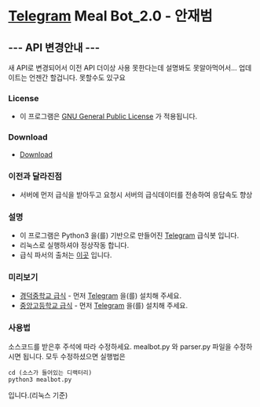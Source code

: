 # [Telegram](https://telegram.org/) Meal Bot_2.0 - 안재범

## --- API 변경안내 ---

새 API로 변경되어서 이전 API 더이상 사용 못한다는데 설명봐도 못알아먹어서...
업데이트는 언젠간 할겁니다. 못할수도 있구요

### License

  * 이 프로그램은 [GNU General Public License](https://www.gnu.org/licenses/licenses.html) 가 적용됩니다.

### Download

* [Download](https://github.com/NewPremium/Telegram_mealbot_KDMS_2.0/archive/master.zip)

### 이전과 달라진점

* 서버에 먼저 급식을 받아두고 요청시 서버의 급식데이터를 전송하여 응답속도 향상

### 설명

* 이 프로그램은 Python3 을(를) 기반으로 만들어진 [Telegram](https://telegram.org/) 급식봇 입니다.
* 리눅스로 실행하셔야 정상작동 합니다.
* 급식 파서의 출처는 [이곳](https://github.com/M4ndU/school_meal_parser_python) 입니다.
    

### 미리보기

* [경덕중학교 급식](https://t.me/kdmsmealbot) - 먼저 [Telegram](https://telegram.org/) 을(를) 설치해 주세요.
* [중앙고등학교 급식](https://t.me/jungangbot) - 먼저 [Telegram](https://telegram.org/) 을(를) 설치해 주세요.

### 사용법

소스코드를 받은후 주석에 따라 수정하세요.
mealbot.py 와 parser.py 파일을 수정하시면 됩니다.
모두 수정하셨으면 실행법은
```
cd (소스가 들어있는 디랙터리)
python3 mealbot.py
```
입니다.(리눅스 기준)
